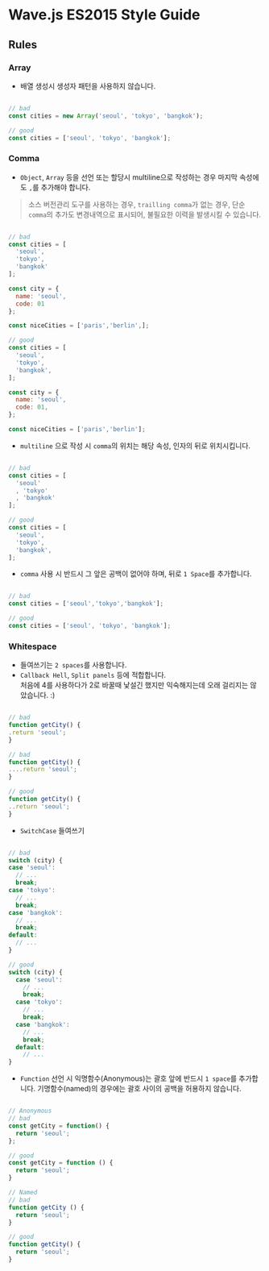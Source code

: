 # Wave.js ES2015 Style Guide

## Rules

### Array

- 배열 생성시 생성자 패턴을 사용하지 않습니다.

```javascript

// bad
const cities = new Array('seoul', 'tokyo', 'bangkok');

// good
const cities = ['seoul', 'tokyo', 'bangkok'];

```

### Comma

- `Object`, `Array` 등을 선언 또는 할당시 multiline으로 작성하는 경우 마지막 속성에도 `,`를 추가해야 합니다.

> 소스 버전관리 도구를 사용하는 경우, `trailling comma`가 없는 경우, 단순 `comma`의 추가도 변경내역으로 표시되어, 불필요한 이력을 발생시킬 수 있습니다.

```javascript

// bad
const cities = [
  'seoul',
  'tokyo',
  'bangkok'
];

const city = {
  name: 'seoul',
  code: 01
};

const niceCities = ['paris','berlin',];

// good
const cities = [
  'seoul',
  'tokyo',
  'bangkok',
];

const city = {
  name: 'seoul',
  code: 01,
};

const niceCities = ['paris','berlin'];

```

- `multiline` 으로 작성 시 `comma`의 위치는 해당 속성, 인자의 뒤로 위치시킵니다.

```javascript

// bad
const cities = [
  'seoul'
  , 'tokyo'
  , 'bangkok'
];

// good
const cities = [
  'seoul',
  'tokyo',
  'bangkok',
];

```

- `comma` 사용 시 반드시 그 앞은 공백이 없어야 하며, 뒤로 `1 Space`를 추가합니다.

```javascript

// bad
const cities = ['seoul','tokyo','bangkok'];

// good
const cities = ['seoul', 'tokyo', 'bangkok'];

```

### Whitespace

- 들여쓰기는 `2 spaces`를 사용합니다.
- `Callback Hell`, `Split panels` 등에 적합합니다.  
  처음에 4를 사용하다가 2로 바꿀때 낯설긴 했지만 익숙해지는데 오래 걸리지는 않았습니다. :)

```javascript

// bad
function getCity() {
.return 'seoul';
}

// bad
function getCity() {
....return 'seoul';
}

// good
function getCity() {
..return 'seoul';
}

```

- `SwitchCase` 들여쓰기

```javascript

// bad
switch (city) {
case 'seoul':
  // ...
  break;
case 'tokyo':
  // ...
  break;
case 'bangkok':
  // ...
  break;
default:
  // ...  
}

// good
switch (city) {
  case 'seoul':
    // ...
    break;
  case 'tokyo':
    // ...
    break;
  case 'bangkok':
    // ...
    break;
  default:
    // ...  
}

```

- `Function` 선언 시 익명함수(Anonymous)는 괄호 앞에 반드시 `1 space`를 추가합니다. 기명함수(named)의 경우에는 괄호 사이의 공백을 허용하지 않습니다.

```javascript

// Anonymous
// bad
const getCity = function() {
  return 'seoul';
};

// good
const getCity = function () {
  return 'seoul';
}

// Named
// bad
function getCity () {
  return 'seoul';
}

// good
function getCity() {
  return 'seoul';
}

``` 